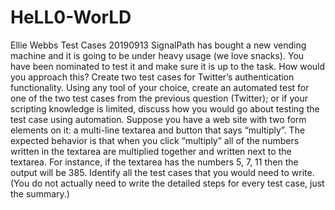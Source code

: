 # HeLL0-WorLD
Ellie Webbs Test Cases 20190913
SignalPath has bought a new vending machine and it is going to be under heavy usage (we love snacks). You have been nominated to test it and make sure it is up to the task. How would you approach this?
Create two test cases for Twitter’s authentication functionality.
Using any tool of your choice, create an automated test for one of the two test cases from the previous question (Twitter); or if your scripting knowledge is limited, discuss how you would go about testing the test case using automation.
Suppose you have a web site with two form elements on it: a multi-line textarea and button that says “multiply”. The expected behavior is that when you click “multiply” all of the numbers written in the textarea are multiplied together and written next to the textarea. For instance, if the textarea has the numbers 5, 7, 11 then the output will be 385. Identify all the test cases that you would need to write. (You do not actually need to write the detailed steps for every test case, just the summary.)
